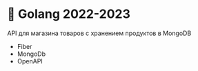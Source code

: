 # 📘 Golang 2022-2023

API для магазина товаров с хранением продуктов в MongoDB
* Fiber
* MongoDb
* OpenAPI